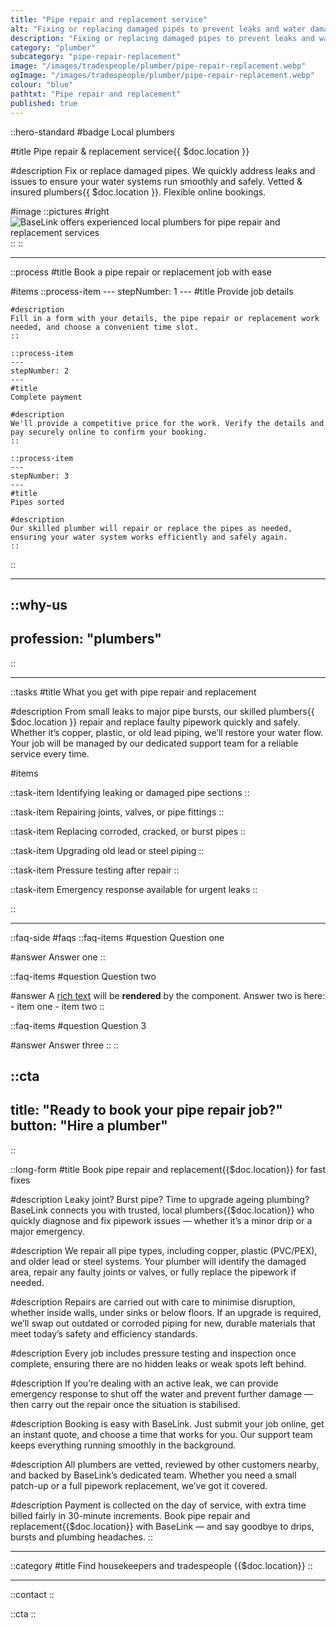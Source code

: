 ```yaml
---
title: "Pipe repair and replacement service"
alt: "Fixing or replacing damaged pipes to prevent leaks and water damage"
description: "Fixing or replacing damaged pipes to prevent leaks and water damage"
category: "plumber"
subcategory: "pipe-repair-replacement"
image: "/images/tradespeople/plumber/pipe-repair-replacement.webp"
ogImage: "/images/tradespeople/plumber/pipe-repair-replacement.webp"
colour: "blue"
pathtxt: "Pipe repair and replacement"
published: true
---
```


::hero-standard
#badge
Local plumbers

#title
Pipe repair & replacement service{{ $doc.location }}

#description
Fix or replace damaged pipes. We quickly address leaks and issues to ensure your water systems run smoothly and safely. Vetted & insured plumbers{{ $doc.location }}. Flexible online bookings.

#image
    ::pictures
    #right
    ![BaseLink offers experienced local plumbers for pipe repair and replacement services](/images/tradespeople/plumber/pipe-repair-replacement.webp)
    ::
::

---

::process
#title
Book a pipe repair or replacement job with ease

#items
    ::process-item
    ---
    stepNumber: 1
    ---
    #title
    Provide job details

    #description
    Fill in a form with your details, the pipe repair or replacement work needed, and choose a convenient time slot.
    ::
    
    ::process-item
    ---
    stepNumber: 2
    ---
    #title
    Complete payment

    #description
    We'll provide a competitive price for the work. Verify the details and pay securely online to confirm your booking.
    ::

    ::process-item
    ---
    stepNumber: 3
    ---
    #title
    Pipes sorted

    #description
    Our skilled plumber will repair or replace the pipes as needed, ensuring your water system works efficiently and safely again.
    ::
::

---

::why-us
---
profession: "plumbers"
---
::

---

::tasks
#title
What you get with pipe repair and replacement

#description
From small leaks to major pipe bursts, our skilled plumbers{{ $doc.location }} repair and replace faulty pipework quickly and safely. Whether it’s copper, plastic, or old lead piping, we’ll restore your water flow. Your job will be managed by our dedicated support team for a reliable service every time.

#items

  ::task-item
  Identifying leaking or damaged pipe sections
  ::

  ::task-item
  Repairing joints, valves, or pipe fittings
  ::

  ::task-item
  Replacing corroded, cracked, or burst pipes
  ::

  ::task-item
  Upgrading old lead or steel piping
  ::

  ::task-item
  Pressure testing after repair
  ::

  ::task-item
  Emergency response available for urgent leaks
  ::

::

---

::faq-side
#faqs
  ::faq-items
  #question
  Question one

  #answer
  Answer one
  ::

  ::faq-items
  #question
  Question two

  #answer
  A [rich text](/services/commercial-cleaning) will be **rendered** by the component.
  Answer two is here:
    - item one
    - item two
  ::

  ::faq-items
  #question
  Question 3

  #answer
  Answer three
  ::
::

::cta
---
title: "Ready to book your pipe repair job?"
button: "Hire a plumber"
---
::

::long-form
#title
Book pipe repair and replacement{{$doc.location}} for fast fixes

#description
Leaky joint? Burst pipe? Time to upgrade ageing plumbing? BaseLink connects you with trusted, local plumbers{{$doc.location}} who quickly diagnose and fix pipework issues — whether it’s a minor drip or a major emergency.

#description
We repair all pipe types, including copper, plastic (PVC/PEX), and older lead or steel systems. Your plumber will identify the damaged area, repair any faulty joints or valves, or fully replace the pipework if needed.

#description
Repairs are carried out with care to minimise disruption, whether inside walls, under sinks or below floors. If an upgrade is required, we’ll swap out outdated or corroded piping for new, durable materials that meet today’s safety and efficiency standards.

#description
Every job includes pressure testing and inspection once complete, ensuring there are no hidden leaks or weak spots left behind.

#description
If you’re dealing with an active leak, we can provide emergency response to shut off the water and prevent further damage — then carry out the repair once the situation is stabilised.

#description
Booking is easy with BaseLink. Just submit your job online, get an instant quote, and choose a time that works for you. Our support team keeps everything running smoothly in the background.

#description
All plumbers are vetted, reviewed by other customers nearby, and backed by BaseLink’s dedicated team. Whether you need a small patch-up or a full pipework replacement, we’ve got it covered.

#description
Payment is collected on the day of service, with extra time billed fairly in 30-minute increments. Book pipe repair and replacement{{$doc.location}} with BaseLink — and say goodbye to drips, bursts and plumbing headaches.
::

---

::category
#title
Find housekeepers and tradespeople {{$doc.location}}
::

---

::contact
::

::cta
::